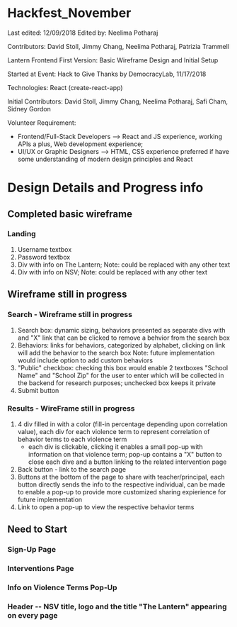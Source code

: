# Hackfest_November 
Last edited: 12/09/2018
Edited by: Neelima Potharaj 

Contributors: David Stoll, Jimmy Chang, Neelima Potharaj, Patrizia Trammell

Lantern Frontend First Version: Basic Wireframe Design and Initial Setup 


Started at Event: Hack to Give Thanks by DemocracyLab, 11/17/2018

Technologies: React (create-react-app) 

Initial Contributors: David Stoll, Jimmy Chang, Neelima Potharaj, Safi Cham, Sidney Gordon 

Volunteer Requirement: 
* Frontend/Full-Stack Developers --> React and JS experience, working APIs a plus, Web development experience;   
* UI/UX or Graphic Designers --> HTML, CSS experience preferred if have some understanding of modern design principles and React 

# Design Details and Progress info 

## Completed basic wireframe
### Landing 
1. Username textbox
2. Password textbox
3. Div with info on The Lantern; Note: could be replaced with any other text 
4. Div with info on NSV; Note: could be replaced with any other text 

## Wireframe still in progress 
### Search - Wireframe still in progress
1. Search box: dynamic sizing, behaviors presented as separate divs with and "X" link that can be clicked to remove a behvior from the search box
2. Behaviors: links for behaviors, categorized by alphabet, clicking on link will add the behavior to the search box
   Note: future implementation would include option to add custom behaviors 
3. "Public" checkbox: checking this box would enable 2 textboxes "School Name" and "School Zip" for the user to enter which will be collected in the backend for research purposes; unchecked box keeps it private 
4. Submit button
### Results - WireFrame still in progress
1. 4 div filled in with a color (fill-in percentage depending upon correlation value), each div for each violence term to represent correlation of behavior terms to each violence term
    * each div is clickable, clicking it enables a small pop-up with information on that violence term; pop-up contains a "X" button to       close each dive and a button linking to the related intervention page 
2. Back button - link to the search page 
3. Buttons at the bottom of the page to share with teacher/principal, each button directly sends the info to the respective individual, can be made to enable a pop-up to provide more customized sharing expierience for future implementation 
4. Link to open a pop-up to view the respective behavior terms 

## Need to Start 
### Sign-Up Page 
### Interventions Page 
### Info on Violence Terms Pop-Up 
### Header -- NSV title, logo and the title "The Lantern" appearing on every page 





